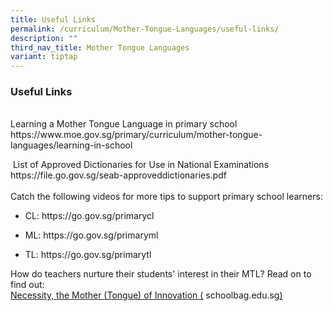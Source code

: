 ```yaml
---
title: Useful Links
permalink: /curriculum/Mother-Tongue-Languages/useful-links/
description: ""
third_nav_title: Mother Tongue Languages
variant: tiptap
---
```

<h3><strong>Useful Links</strong></h3>
<p><strong>&nbsp;</strong>
<br>Learning a Mother Tongue Language in primary school
<br><a rel="noopener noreferrer nofollow" target="_blank">https://www.moe.gov.sg/primary/curriculum/mother-tongue-languages/learning-in-school</a>
</p>
<p>&nbsp;List of Approved Dictionaries for Use in National Examinations
<br><a rel="noopener noreferrer nofollow" target="_blank">https://file.go.gov.sg/seab-approveddictionaries.pdf</a>
<br>
<br>Catch the following videos for more tips to support primary school learners:</p>
<ul data-tight="true" class="tight">
<li>
<p>CL:&nbsp;<a rel="noopener noreferrer nofollow" target="_blank">https://go.gov.sg/primarycl</a>
</p>
</li>
<li>
<p>ML:&nbsp;<a rel="noopener noreferrer nofollow" target="_blank">https://go.gov.sg/primaryml</a>
</p>
</li>
<li>
<p>TL:&nbsp;<a rel="noopener noreferrer nofollow" target="_blank">https://go.gov.sg/primarytl</a>
</p>
</li>
</ul>
<p>How do teachers nurture their students' interest in their MTL? Read on
to find out:&nbsp;
<br><a href="https://www.schoolbag.edu.sg/story/necessity-the-mother-tongue-of-innovation/" rel="noopener noreferrer nofollow" target="_blank">Necessity, the Mother (Tongue) of Innovation (</a>
<a rel="noopener noreferrer nofollow" target="_blank">schoolbag.edu.sg</a><a href="https://www.schoolbag.edu.sg/story/necessity-the-mother-tongue-of-innovation/" rel="noopener noreferrer nofollow" target="_blank">)</a>
</p>